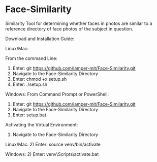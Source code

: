 # Face-Similarity
Similarity Tool for determining whether faces in photos are similar to a reference directory of face photos of the subject in question.

Download and Installation Guide:

Linux/Mac:

From the command Line:
1) Enter: git https://github.com/lamper-mit/Face-Similarity.git
2) Navigate to the Face-Similarity Directory
3) Enter: chmod +x setup.sh
4) Enter: ./setup.sh

Windows:
From Command Prompt or PowerShell:
1) Enter: git https://github.com/lamper-mit/Face-Similarity.git
2) Navigate to the Face-Similarity Directory
3) Enter: setup.bat

Activating the Virtual Environment:
1) Navigate to the Face-Similarity Directory
   
Linux/Mac:
2) Enter: source venv/bin/activate

Windows:
2) Enter: venv\Scripts\activate.bat


